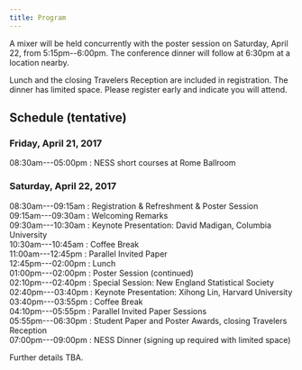```yaml
---
title: Program
---
```


A mixer will be held concurrently with the poster session on Saturday,
April 22, from 5:15pm--6:00pm. The conference dinner will follow at
6:30pm at a location nearby.

Lunch and the closing Travelers Reception are included in registration. The
dinner has limited space. Please register early and indicate you will attend.

## Schedule (tentative)

### Friday, April 21, 2017

08:30am---05:00pm : NESS short courses at Rome Ballroom

### Saturday, April 22, 2017

08:30am---09:15am : Registration &amp; Refreshment &amp; Poster Session<br />
09:15am---09:30am : Welcoming Remarks<br />
09:30am---10:30am : Keynote Presentation: David Madigan, Columbia University<br />
10:30am---10:45am : Coffee Break<br />
11:00am---12:45pm : Parallel Invited Paper<br />
12:45pm---02:00pm : Lunch<br />
01:00pm---02:00pm : Poster Session (continued)<br />
02:10pm---02:40pm : Special Session: New England Statistical Society<br />
02:40pm---03:40pm : Keynote Presentation: Xihong Lin, Harvard University<br />
03:40pm---03:55pm : Coffee Break<br />
04:10pm---05:55pm : Parallel Invited Paper Sessions<br />
05:55pm---06:30pm : Student Paper and Poster Awards, closing Travelers Reception<br />
07:00pm---09:00pm : NESS Dinner (signing up required with limited space)

Further details TBA.

